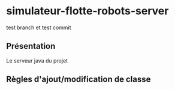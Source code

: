 # simulateur-flotte-robots-server
test branch et test commit
## Présentation

Le serveur java du projet

## Règles d'ajout/modification de classe
